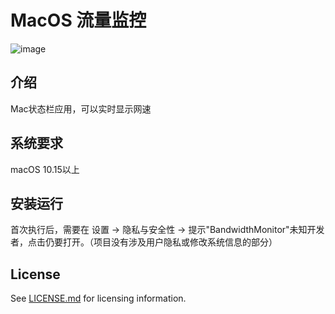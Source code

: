 # MacOS 流量监控

![image](https://raw.githubusercontent.com/QaQAdrian/monitor/master/demo.png)

## 介绍
Mac状态栏应用，可以实时显示网速

## 系统要求
macOS 10.15以上

## 安装运行
首次执行后，需要在 设置 -> 隐私与安全性 -> 提示"BandwidthMonitor"未知开发者，点击仍要打开。（项目没有涉及用户隐私或修改系统信息的部分）

## License
See [LICENSE.md](LICENSE) for licensing information.
